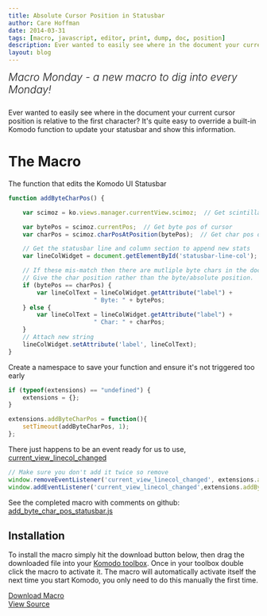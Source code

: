 ```yaml
---
title: Absolute Cursor Position in Statusbar
author: Care Hoffman
date: 2014-03-31
tags: [macro, javascript, editor, print, dump, doc, position]
description: Ever wanted to easily see where in the document your current cursor position is relative to the first character?  It's quite easy to override a built-in Komodo function to update your statusbar and show this information.
layout: blog
---
```


<div class="centered">
<h2 style="font-weight: 300; margin: 10px 0 25px 0"><em>Macro Monday - a new macro to dig into every Monday!</em></h2>
</div>

Ever wanted to easily see where in the document your current cursor position is relative 
to the first character?  It's quite easy to override a built-in Komodo function to update 
your statusbar and show this information.

# The Macro

The function that edits the Komodo UI Statusbar

```javascript
function addByteCharPos() {

    var scimoz = ko.views.manager.currentView.scimoz;  // Get scintilla

    var bytePos = scimoz.currentPos;  // Get byte pos of cursor
    var charPos = scimoz.charPosAtPosition(bytePos);  // Get char pos of cursor

    // Get the statusbar line and column section to append new stats
    var lineColWidget = document.getElementById('statusbar-line-col');

    // If these mis-match then there are mutliple byte chars in the doc.
    // Give the char position rather than the byte/absolute position.
    if (bytePos == charPos) {
        var lineColText = lineColWidget.getAttribute("label") +
                        " Byte: " + bytePos;
    } else {
        var lineColText = lineColWidget.getAttribute("label") +
                        " Char: " + charPos;
    }
    // Attach new string
    lineColWidget.setAttribute('label', lineColText);
}
```

Create a namespace to save your function and ensure it's not triggered too early

```javascript
if (typeof(extensions) == "undefined") {
    extensions = {};
}

extensions.addByteCharPos = function(){
    setTimeout(addByteCharPos, 1);
};
```

There just happens to be an event ready for us to use, [current_view_linecol_changed](https://github.com/Komodo/KomodoEdit/blob/371adfcc44db5e63dc50b9059cd1c5eec289e6fa/src/chrome/komodo/content/statusbar.p.js#L648)

```javascript
// Make sure you don't add it twice so remove
window.removeEventListener('current_view_linecol_changed', extensions.addByteCharPos, false);
window.addEventListener('current_view_linecol_changed',extensions.addByteCharPos, false);
```

See the completed macro with comments on github: [add_byte_char_pos_statusbar.js](https://github.com/Komodo/macros/blob/master/add_byte_char_pos_statusbar.js)

## Installation

To install the macro simply hit the download button below, then drag the downloaded
file into your [Komodo toolbox](/framed/?http://docs.activestate.com/komodo/8.5/toolbox.html).
Once in your toolbox double click the macro to activate it. The macro will
automatically activate itself the next time you start Komodo, you only need to
do this manually the first time.

<div class="inline centered">
<a href="/files/macros/Add-byte-char-pos-statusbar.komodotool" class="button primary">
    <i class="icon icon-download"></i>
    Download Macro
</a>
<div class="spacer-half"></div>
<span>
    <i class="icon icon-github"></i>
    <a href="https://github.com/Komodo/macros/blob/master/variable_dumper.js" target="_blank">View Source</a>
</span>
</div>
